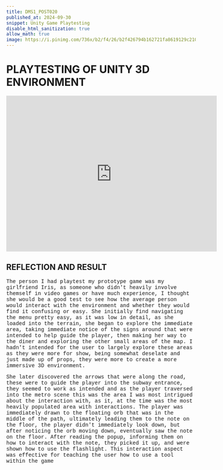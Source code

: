 ```yaml
---
title: DMS1_POST020
published_at: 2024-09-30
snippet: Unity Game Playtesting
disable_html_sanitization: true
allow_math: true
image: https://i.pinimg.com/736x/b2/f4/26/b2f426794b162721fa8619129c210d2c.jpg
---
```


# **PLAYTESTING OF UNITY 3D ENVIRONMENT**

<iframe width="560" height="415" src="https://www.youtube.com/embed/sgfH84TOqyc?si=Xo9Grx8r692_Uh0-" title="YouTube video player" frameborder="0" allow="accelerometer; autoplay; clipboard-write; encrypted-media; gyroscope; picture-in-picture; web-share" referrerpolicy="strict-origin-when-cross-origin" allowfullscreen></iframe>

## **REFLECTION AND RESULT**

<style>
  .custom-font {
    font-family: 'Courier New', Courier, monospace;
  }
</style>

<p class="custom-font">
The person I had playtest my prototype game was my girlfriend Iris, as someone who didn't heavily involve themself in video games or have much experience, I thought she would be a good test to see how the average person would interact with the environment and whether they would find it confusing or easy. She initially find navigating the menu pretty easy, as it was low in detail, as she loaded into the terrain, she began to explore the immediate area, taking immediate notice of the signs around that were intended to help guide the player, then making her way to the diner and exploring the other small areas of the map. I hadn't intended for the user to largely explore these areas as they were more for show, being somewhat deselate and just made up of props, they were more to create a more immersive 3D environment.

<style>
  .custom-font {
    font-family: 'Courier New', Courier, monospace;
  }
</style>

<p class="custom-font">
She later discovered the arrows that were along the road, these were to guide the player into the subway entrance, they seemed to work as intended and as the player traversed into the metro scene this was the area I was most intrigued about the interaction with, as it, at the time was the most heavily populated area with interactions. The player was immediately drawn to the floating orb that was in the middle of the path, ultimately leading them to the note on the floor, the player didn't immediately look down, but after noticing the orb moving down, eventually saw the note on the floor. After reading the popup, informing them on how to interact with the note, they picked it up, and were shown how to use the flashlight. This interaction aspect was effective for teaching the user how to use a tool within the game